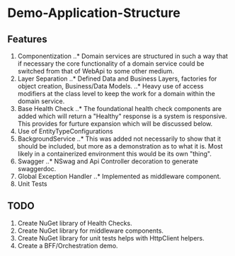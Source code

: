 # Demo-Application-Structure

## Features
 1.  Componentization
 ..* Domain services are structured in such a way that if necessary the core functionality of a domain service could be switched from that of WebApi to some other medium.
 2.  Layer Separation
 ..* Defined Data and Business Layers, factories for object creation, Business/Data Models.
 ..* Heavy use of access modifiers at the class level to keep the work for a domain within the domain service.
 3.  Base Health Check
 ..* The foundational health check components are added which will return a "Healthy" response is a system is responsive.  This provides for furture expansion which will be discussed below.
 4.  Use of EntityTypeConfigurations
 5.  BackgroundService
 ..* This was added not necessarily to show that it should be included, but more as a demonstration as to what it is.  Most likely in a containerized environment this would be its own "thing".
 6.  Swagger
 ..* NSwag and Api Controller decoration to generate swaggerdoc.
 7.  Global Exception Handler
 ..* Implemented as middleware component.
 8.  Unit Tests

## TODO
 1. Create NuGet library of Health Checks.
 2. Create NuGet library for middleware components.
 3. Create NuGet library for unit tests helps with HttpClient helpers.
 4. Create a BFF/Orchestration demo.
 
